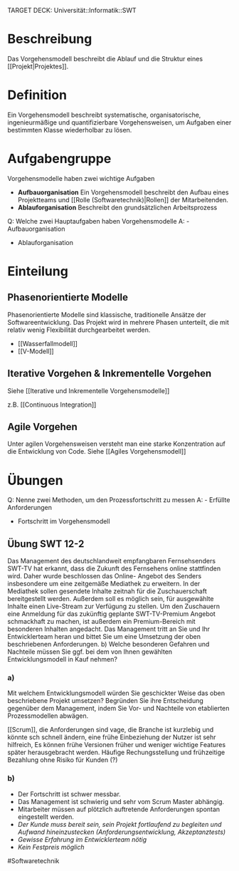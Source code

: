 TARGET DECK: Universität::Informatik::SWT

# Beschreibung
Das Vorgehensmodell beschreibt die Ablauf und die Struktur eines [[Projekt|Projektes]].

# Definition
Ein Vorgehensmodell beschreibt systematische, organisatorische, ingenieurmäßige und quantifizierbare Vorgehensweisen, um Aufgaben einer bestimmten Klasse wiederholbar zu lösen.

# Aufgabengruppe
Vorgehensmodelle haben zwei wichtige Aufgaben
- **Aufbauorganisation**
Ein Vorgehensmodell beschreibt den Aufbau eines Projektteams und [[Rolle (Softwaretechnik)|Rollen]] der Mitarbeitenden.
- **Ablauforganisation**
Beschreibt den grundsätzlichen Arbeitsprozess

Q: Welche zwei Hauptaufgaben haben Vorgehensmodelle
A: - Aufbauorganisation
- Ablauforganisation
<!--ID: 1645260972184-->




# Einteilung
## Phasenorientierte Modelle
Phasenorientierte Modelle sind klassische, traditionelle Ansätze der Softwareentwicklung. Das Projekt wird in mehrere Phasen unterteilt, die mit relativ wenig Flexibilität durchgearbeitet werden.

- [[Wasserfallmodell]]
- [[V-Modell]]

## Iterative Vorgehen & Inkrementelle Vorgehen
Siehe [[Iterative und Inkrementelle Vorgehensmodelle]]

z.B. [[Continuous Integration]]

## Agile Vorgehen
Unter agilen Vorgehensweisen versteht man eine starke Konzentration auf die Entwicklung von Code. Siehe [[Agiles Vorgehensmodell]]

# Übungen
Q: Nenne zwei Methoden, um den Prozessfortschritt zu messen
A: - Erfüllte Anforderungen
- Fortschritt im Vorgehensmodell
<!--ID: 1645260972353-->

## Übung SWT 12-2
Das Management des deutschlandweit empfangbaren Fernsehsenders SWT-TV hat erkannt,
dass die Zukunft des Fernsehens online stattfinden wird. Daher wurde beschlossen das Online-
Angebot des Senders insbesondere um eine zeitgemäße Mediathek zu erweitern. In der Mediathek sollen gesendete Inhalte zeitnah für die Zuschauerschaft bereitgestellt werden. Außerdem soll es möglich sein, für ausgewählte Inhalte einen Live-Stream zur Verfügung zu stellen.
Um den Zuschauern eine Anmeldung für das zukünftig geplante SWT-TV-Premium Angebot
schmackhaft zu machen, ist außerdem ein Premium-Bereich mit besonderen Inhalten angedacht.
Das Management tritt an Sie und Ihr Entwicklerteam heran und bittet Sie um eine Umsetzung der oben beschriebenen Anforderungen.
b) Welche besonderen Gefahren und Nachteile müssen Sie ggf. bei dem von Ihnen gewählten
Entwicklungsmodell in Kauf nehmen?

### a)
Mit welchem Entwicklungsmodell würden Sie geschickter Weise das oben beschriebene
Projekt umsetzen? Begründen Sie ihre Entscheidung gegenüber dem Management, indem
Sie Vor- und Nachteile von etablierten Prozessmodellen abwägen.

[[Scrum]], die Anforderungen sind vage, die Branche ist kurzlebig und könnte sch schnell ändern, eine frühe Einbeziehung der Nutzer ist sehr hilfreich, 
Es können frühe Versionen früher und weniger wichtige Features später herausgebracht werden.
Häufige Rechungsstellung und frühzeitige Bezahlung ohne Risiko für Kunden (?)

### b)
- Der Fortschritt ist schwer messbar. 
- Das Management ist schwierig und sehr vom Scrum Master abhängig. 
- Mitarbeiter müssen auf plötzlich auftretende Anforderungen spontan eingestellt werden.
- *Der Kunde muss bereit sein, sein Projekt fortlaufend zu begleiten und Aufwand hineinzustecken (Anforderungsentwicklung, Akzeptanztests)*
- *Gewisse Erfahrung im Entwicklerteam nötig*
- *Kein Festpreis möglich*




#Softwaretechnik 


